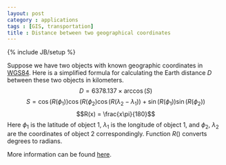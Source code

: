 ```yaml
---
layout: post
category : applications
tags : [GIS, transportation]
title : Distance between two geographical coordinates
---
```

{% include JB/setup %}
<head>
<script type="text/x-mathjax-config">
MathJax.Hub.Config({
  tex2jax: {inlineMath: [['$','$'], ['\\(','\\)']]}
});
</script>
<script type="text/javascript"
 src="http://cdn.mathjax.org/mathjax/latest/MathJax.js?config=TeX-AMS-MML_HTMLorMML">
</script>
</head>

Suppose we have two objects with known geographic coordinates in [WGS84](http://en.wikipedia.org/wiki/World_Geodetic_System). Here is a simplified formula for calculating the Earth distance $D$ between these two objects in kilometers.
$$
D = 6378.137 \times \arccos(S)
$$
$$
S = \cos\big(R(\phi_1)\big) \cos\big(R(\phi_2\big) \cos\big(R(\lambda_2-\lambda_1)\big) + \sin\big(R(\phi_1)\big) \sin\big(R(\phi_2)\big)
$$
$$R(x) = \frac{x\pi}{180}$$
Here $\phi_1$ is the latitude of object $1$, $\lambda_1$ is the longitude of object $1$, and $\phi_2$, $\lambda_2$ are the coordinates of object $2$ correspondingly. Function $R()$ converts degrees to radians.

More information can be found [here](http://www.mapanet.eu/EN/resources/Script-Distance.htm).
